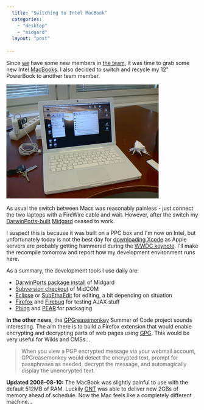 ```yaml
---
  title: "Switching to Intel MacBook"
  categories: 
    - "desktop"
    - "midgard"
  layout: "post"

---
```

Since [we][1] have some new members in [the team][2], it was time to grab some new Intel [MacBooks][3]. I also decided to switch and recycle my 12" PowerBook to another team member.

![The white MacBook](/files/intel-macbook.jpg)

As usual the switch between Macs was reasonably painless - just connect the two laptops with a FireWire cable and wait. However, after the switch my [DarwinPorts-built][4] [Midgard][5] ceased to work.

I suspect this is because it was built on a PPC box and I'm now on Intel, but unfortunately today is not the best day for [downloading Xcode][6] as Apple servers are probably getting hammered during the [WWDC keynote][7]. I'll make the recompile tomorrow and report how my development environment runs here.

As a summary, the development tools I use daily are:

* [DarwinPorts package install][4] of Midgard
* [Subversion checkout][8] of MidCOM
* [Eclipse][9] or [SubEthaEdit][10] for editing, a bit depending on situation
* [Firefox][14] and [Firebug][11] for testing AJAX stuff
* [Phing][12] and [PEAR][13] for packaging

__In the other news__, the [GPGreasemonkey][15] Summer of Code project sounds interesting. The aim there is to build a Firefox extension that would enable encrypting and decrypting parts of web pages using [GPG][16]. This would be very useful for Wikis and CMSs...

> When you view a PGP encrypted message via your webmail account, GPGreasemonkey would detect the encrypted text, prompt for passphrases as needed, decrypt the message, and automagically display the unencrypted text.

__Updated 2006-08-10:__ The MacBook was slightly painful to use with the default 512MB of RAM. Luckily [GNT][17] was able to deliver new 2GBs of memory ahead of schedule. Now the Mac feels like a completely different machine...

[1]: http://www.nemein.com/
[2]: http://www.nemein.com/en/team/
[3]: http://www.apple.com/macbook/macbook.html
[4]: http://www.midgard-project.org/documentation/installation-distros-mac-os-x/
[5]: http://www.midgard-project.org/
[6]: http://developer.apple.com/tools/download/
[7]: http://www.engadget.com/2006/08/07/live-from-wwdc-2006-steve-jobs-keynote/
[8]: http://www.midgard-project.org/documentation/running-latest-midcom-from-subversion/
[9]: http://www.eclipse.org/
[10]: http://www.codingmonkeys.de/subethaedit/
[11]: https://addons.mozilla.org/firefox/1843/
[12]: http://phing.info/trac/
[13]: http://pear.php.net/package/PEAR
[14]: http://www.mozilla.com/firefox/
[15]: http://www.shmoo.com/soc/gpgreasemonkey.html
[16]: http://en.wikipedia.org/wiki/GNU_Privacy_Guard
[17]: http://www.gnt.fi/